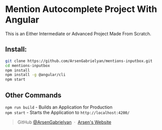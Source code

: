 # Mention Autocomplete Project With Angular

This is an Either Intermediate or Advanced Project Made From Scratch.

## Install:
```bash
git clone https://github.com/ArsenGabrielyan/mentions-inputbox.git
cd mentions-inputbox
npm install
npm install -g @angular/cli
npm start
```

## Other Commands
`npm run build` - Builds an Application for Production<br>
`npm start` - Starts the Application to `http://localhost:4200/`

> GitHub [@ArsenGabrielyan](https://github.com/ArsenGabrielyan) &nbsp;&middot;&nbsp;
> [Arsen's Website](https://arsen-g.web.app)